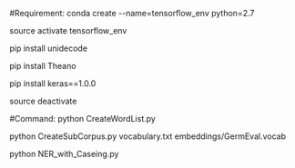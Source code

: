 #Requirement:
conda create --name=tensorflow_env python=2.7

source activate tensorflow_env

pip install unidecode

pip install Theano

pip install keras==1.0.0

source deactivate


#Command:
python CreateWordList.py

python CreateSubCorpus.py vocabulary.txt embeddings/GermEval.vocab

python NER_with_Caseing.py